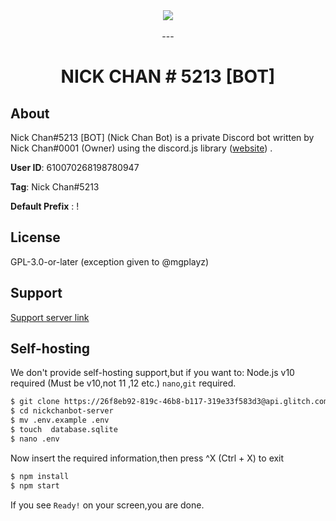 <div align="center">
    <img src="https://i.imgur.com/mAojAot.png"><br><br>
---

# NICK CHAN # 5213 [BOT]

</div>

## About

Nick Chan#5213 [BOT] (Nick Chan Bot) is a private Discord bot written by Nick Chan#0001 (Owner) using the discord.js library ([website](https://discord.js.org)) .

**User ID**: 610070268198780947

**Tag**: Nick Chan#5213

**Default Prefix** : !

## License
GPL-3.0-or-later (exception given to @mgplayz)
## Support

[Support server link](https://discord.gg/uzvHwQv)

## Self-hosting
We don't provide self-hosting support,but if you want to:
Node.js v10 required (Must be v10,not 11 ,12 etc.)
`nano`,`git` required.

```bash
$ git clone https://26f8eb92-819c-46b8-b117-319e33f583d3@api.glitch.com/git/nickchanbot-server 
$ cd nickchanbot-server
$ mv .env.example .env
$ touch  database.sqlite
$ nano .env
```
Now insert the required information,then press ^X (Ctrl + X) to exit
```bash
$ npm install
$ npm start
```
If you see `Ready!` on your screen,you are done.
